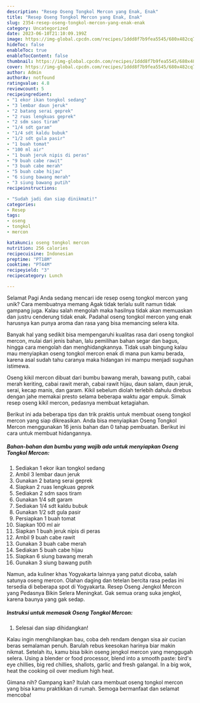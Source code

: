 ```yaml
---
description: "Resep Oseng Tongkol Mercon yang Enak, Enak"
title: "Resep Oseng Tongkol Mercon yang Enak, Enak"
slug: 2354-resep-oseng-tongkol-mercon-yang-enak-enak
category: Uncategorized
date: 2023-06-10T21:10:09.199Z
image: https://img-global.cpcdn.com/recipes/1ddd8f7b9fea5545/680x482cq70/oseng-tongkol-mercon-foto-resep-utama.jpg
hideToc: false
enableToc: true
enableTocContent: false
thumbnail: https://img-global.cpcdn.com/recipes/1ddd8f7b9fea5545/680x482cq70/oseng-tongkol-mercon-foto-resep-utama.jpg
cover: https://img-global.cpcdn.com/recipes/1ddd8f7b9fea5545/680x482cq70/oseng-tongkol-mercon-foto-resep-utama.jpg
author: Admin
authorAv: notfound
ratingvalue: 4.8
reviewcount: 5
recipeingredient:
- "1 ekor ikan tongkol sedang"
- "3 lembar daun jeruk"
- "2 batang serai geprek"
- "2 ruas lengkuas geprek"
- "2 sdm saos tiram"
- "1/4 sdt garam"
- "1/4 sdt kaldu bubuk"
- "1/2 sdt gula pasir"
- "1 buah tomat"
- "100 ml air"
- "1 buah jeruk nipis di peras"
- "9 buah cabe rawit"
- "3 buah cabe merah"
- "5 buah cabe hijau"
- "6 siung bawang merah"
- "3 siung bawang putih"
recipeinstructions:

- "Sudah jadi dan siap dinikmati!"
categories:
- Resep
tags:
- oseng
- tongkol
- mercon

katakunci: oseng tongkol mercon 
nutrition: 256 calories
recipecuisine: Indonesian
preptime: "PT18M"
cooktime: "PT44M"
recipeyield: "3"
recipecategory: Lunch

---
```



Selamat Pagi Anda sedang mencari ide resep oseng tongkol mercon yang unik? Cara membuatnya memang Agak tidak terlalu sulit namun tidak gampang juga. Kalau salah mengolah maka hasilnya tidak akan memuaskan dan justru cenderung tidak enak. Padahal oseng tongkol mercon yang enak harusnya kan punya aroma dan rasa yang bisa memancing selera kita.


Banyak hal yang sedikit bisa mempengaruhi kualitas rasa dari oseng tongkol mercon, mulai dari jenis bahan, lalu pemilihan bahan segar dan bagus, hingga cara mengolah dan menghidangkannya. Tidak usah bingung kalau mau menyiapkan oseng tongkol mercon enak di mana pun kamu berada, karena asal sudah tahu caranya maka hidangan ini mampu menjadi suguhan istimewa.

Oseng kikil mercon dibuat dari bumbu bawang merah, bawang putih, cabai merah keriting, cabai rawit merah, cabai rawit hijau, daun salam, daun jeruk, serai, kecap manis, dan garam. Kikil sebelum diolah terlebih dahulu direbus dengan jahe memakai presto selama beberapa waktu agar empuk. Simak resep oseng kikil mercon, pedasnya membuat ketagiahan.


Berikut ini ada beberapa tips dan trik praktis untuk membuat oseng tongkol mercon yang siap dikreasikan. Anda bisa menyiapkan Oseng Tongkol Mercon menggunakan 16 jenis bahan dan 0 tahap pembuatan. Berikut ini cara untuk membuat hidangannya.

<!--inarticleads1-->

##### Bahan-bahan dan bumbu yang wajib ada untuk menyiapkan Oseng Tongkol Mercon:

1. Sediakan 1 ekor ikan tongkol sedang
1. Ambil 3 lembar daun jeruk
1. Gunakan 2 batang serai geprek
1. Siapkan 2 ruas lengkuas geprek
1. Sediakan 2 sdm saos tiram
1. Gunakan 1/4 sdt garam
1. Sediakan 1/4 sdt kaldu bubuk
1. Gunakan 1/2 sdt gula pasir
1. Persiapkan 1 buah tomat
1. Siapkan 100 ml air
1. Siapkan 1 buah jeruk nipis di peras
1. Ambil 9 buah cabe rawit
1. Gunakan 3 buah cabe merah
1. Sediakan 5 buah cabe hijau
1. Siapkan 6 siung bawang merah
1. Gunakan 3 siung bawang putih


Namun, ada kuliner khas Yogyakarta lainnya yang patut dicoba, salah satunya oseng mercon. Olahan daging dan tetelan bercita rasa pedas ini tersedia di beberapa spot di Yogyakarta. Resep Oseng Jengkol Mercon yang Pedasnya Bikin Selera Meningkat. Gak semua orang suka jengkol, karena baunya yang gak sedap. 

<!--inarticleads2-->

##### Instruksi untuk memasak Oseng Tongkol Mercon:


1. Selesai dan siap dihidangkan!

Kalau ingin menghilangkan bau, coba deh rendam dengan sisa air cucian beras semalaman penuh. Barulah rebus keesokan harinya biar makin nikmat. Setelah itu, kamu bisa bikin oseng jengkol mercon yang menggugah selera. Using a blender or food processor, blend into a smooth paste: bird&#39;s eye chillies, big red chillies, shallots, garlic and fresh galangal. In a big wok, heat the cooking oil over medium high heat. 

Gimana nih? Gampang kan? Itulah cara membuat oseng tongkol mercon yang bisa kamu praktikkan di rumah. Semoga bermanfaat dan selamat mencoba!
